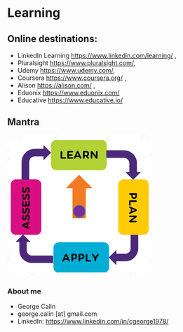 # Learning
## Online destinations:
* LinkedIn Learning https://www.linkedin.com/learning/ ,
* Pluralsight https://www.pluralsight.com/, 
* Udemy https://www.udemy.com/, 
* Coursera https://www.coursera.org/ ,
* Alison https://alison.com/ ,
* Eduonix https://www.eduonix.com/
* Educative https://www.educative.io/
## Mantra
![continuous learning](Learning.png)

### About me
* George Calin
* george.calin [at] gmail.com
* LinkedIn: https://www.linkedin.com/in/cgeorge1978/

